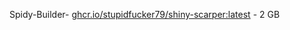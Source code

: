 Spidy-Builder- [ghcr.io/stupidfucker79/shiny-scarper:latest](https://ghcr.io/StupidFucker79/shiny-scarper) - 2 GB
